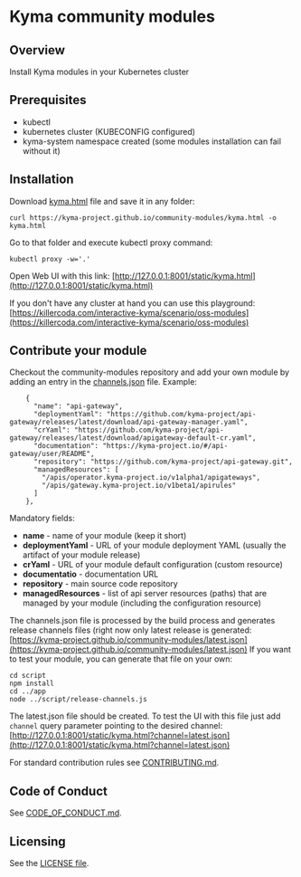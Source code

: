 # Kyma community modules

## Overview

Install Kyma modules in your Kubernetes cluster

## Prerequisites

- kubectl
- kubernetes cluster (KUBECONFIG configured)
- kyma-system namespace created (some modules installation can fail without it)

## Installation

Download [kyma.html](https://raw.githubusercontent.com/kyma-project/community-modules/main/app/kyma.html) file and save it in any folder:
```
curl https://kyma-project.github.io/community-modules/kyma.html -o kyma.html
```
Go to that folder and execute kubectl proxy command:
```
kubectl proxy -w='.'
```
Open Web UI with this link: [http://127.0.0.1:8001/static/kyma.html](http://127.0.0.1:8001/static/kyma.html)

If you don't have any cluster at hand you can use this playground:
[https://killercoda.com/interactive-kyma/scenario/oss-modules](https://killercoda.com/interactive-kyma/scenario/oss-modules)

## Contribute your module

Checkout the community-modules repository and add your own module by adding an entry in the [channels.json](app/channels.json) file. Example:
```
    {
      "name": "api-gateway",
      "deploymentYaml": "https://github.com/kyma-project/api-gateway/releases/latest/download/api-gateway-manager.yaml",
      "crYaml": "https://github.com/kyma-project/api-gateway/releases/latest/download/apigateway-default-cr.yaml",
      "documentation": "https://kyma-project.io/#/api-gateway/user/README",
      "repository": "https://github.com/kyma-project/api-gateway.git",
      "managedResources": [
        "/apis/operator.kyma-project.io/v1alpha1/apigateways",
        "/apis/gateway.kyma-project.io/v1beta1/apirules"
      ]
    },
```
Mandatory fields:
- **name** - name of your module (keep it short)
- **deploymentYaml** - URL of your module deployment YAML (usually the artifact of your module release)
- **crYaml** - URL of your module default configuration (custom resource)
- **documentatio** - documentation URL
- **repository** - main source code repository
- **managedResources** - list of api server resources (paths) that are managed by your module (including the configuration resource)

The channels.json file is processed by the build process and generates release channels files (right now only latest release is generated: [https://kyma-project.github.io/community-modules/latest.json](https://kyma-project.github.io/community-modules/latest.json)
If you want to test your module, you can generate that file on your own:
```
cd script
npm install
cd ../app
node ../script/release-channels.js
```
The latest.json file should be created. To test the UI with this file just add `channel` query parameter pointing to the desired channel: [http://127.0.0.1:8001/static/kyma.html?channel=latest.json](http://127.0.0.1:8001/static/kyma.html?channel=latest.json)

For standard contribution rules see [CONTRIBUTING.md](CONTRIBUTING.md).

## Code of Conduct
<!--- mandatory section - do not change this! --->

See [CODE_OF_CONDUCT.md](CODE_OF_CONDUCT.md).

## Licensing
<!--- mandatory section - do not change this! --->

See the [LICENSE file](./LICENSE).
